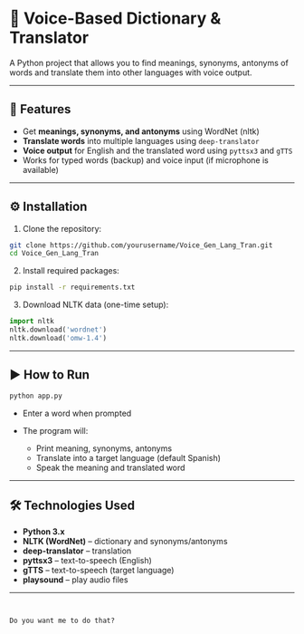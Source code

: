 
# 🎤 Voice-Based Dictionary & Translator

A Python project that allows you to find meanings, synonyms, antonyms of words and translate them into other languages with voice output.

---

## 🚀 Features
- Get **meanings, synonyms, and antonyms** using WordNet (nltk)
- **Translate words** into multiple languages using `deep-translator`
- **Voice output** for English and the translated word using `pyttsx3` and `gTTS`
- Works for typed words (backup) and voice input (if microphone is available)

---

## ⚙️ Installation

1. Clone the repository:
```bash
git clone https://github.com/yourusername/Voice_Gen_Lang_Tran.git
cd Voice_Gen_Lang_Tran
````

2. Install required packages:

```bash
pip install -r requirements.txt
```

3. Download NLTK data (one-time setup):

```python
import nltk
nltk.download('wordnet')
nltk.download('omw-1.4')
```

---

## ▶️ How to Run

```bash
python app.py
```

* Enter a word when prompted
* The program will:

  * Print meaning, synonyms, antonyms
  * Translate into a target language (default Spanish)
  * Speak the meaning and translated word

---

## 🛠️ Technologies Used

* **Python 3.x**
* **NLTK (WordNet)** – dictionary and synonyms/antonyms
* **deep-translator** – translation
* **pyttsx3** – text-to-speech (English)
* **gTTS** – text-to-speech (target language)
* **playsound** – play audio files

---

```


Do you want me to do that?
```
